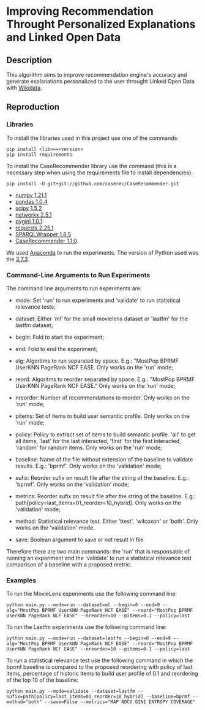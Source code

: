 # Improving Recommendation Throught Personalized Explanations and Linked Open Data

## Description
This algorithm aims to improve recommendation engine's accuracy and generate explanations personalized to the user throught Linked Open Data with [Wikidata](https://www.wikidata.org/wiki/Wikidata:Main_Page).

## Reproduction
### Libraries
To install the libraries used in this project use one of the commands: 
    
    pip install <lib>==<version>
    pip install requirements
    
To install the CaseRecommender library use the command (this is a necessary step when using the requirements file to install dependencies):
    
    pip install -U git+git://github.com/caserec/CaseRecommender.git

* [numpy 1.21.1](https://numpy.org/)
* [pandas 1.0.4](https://pandas.pydata.org/)
* [scipy 1.5.2](https://www.scipy.org/)
* [networkx 2.5.1](https://github.com/networkx/networkx) 
* [pygini 1.0.1](https://github.com/mckib2/pygini)
* [requests 2.25.1](https://github.com/psf/requests)
* [SPARQLWrapper 1.8.5](https://github.com/RDFLib/sparqlwrapper)
* [CaseRecommender 1.1.0](https://github.com/caserec/CaseRecommender)

We used [Anaconda](https://www.anaconda.com/) to run the experiments. The version of Python used was the [3.7.3](https://www.python.org/downloads/release/python-373/).

### Command-Line Arguments to Run Experiments
The command line arguments to run experiments are:

* mode:  Set 'run' to run experiments and 'validate' to run statistical relevance tests;

* dataset: Either 'ml' for the small movielens dataset or 'lastfm' for the lastfm dataset;

* begin: Fold to start the experiment;

* end: Fold to end the experiment;

* alg: Algoritms to run separated by space. E.g.: "MostPop BPRMF UserKNN PageRank NCF EASE. Only works on the 'run' mode;

* reord: Algoritms to reorder separated by space. E.g.: "MostPop BPRMF UserKNN PageRank NCF EASE." Only works on the 'run' mode;

* nreorder: Number of recommendations to reorder. Only works on the 'run' mode;

* pitems: Set of items to build user semantic profile. Only works on the 'run' mode;

* policy: Policy to extract set of items to build semantic profile. 'all' to get all items, 'last' for the last interacted, 'first' for the first interacted, 'random' for random items. Only works on the 'run' mode;

* baseline: Name of the file without extension of the baseline to validate results. E.g.: 'bprmf'. Only works on the 'validation' mode;

* sufix: Reorder sufix on result file after the string of the baseline. E.g.: 'bprmf'. Only works on the 'validation' mode;

* metrics: Reorder sufix on result file after the string of the baseline. E.g.: path[policy=last_items=01_reorder=10_hybrid]. Only works on the 'validation' mode;

* method: Statistical relevance test. Either 'ttest', 'wilcoxon' or 'both'. Only works on the 'validation' mode.

* save: Boolean argument to save or not result in file

Therefore there are two main commands: the 'run' that is responsable of running an experiment and the 'validate' to run a statistical relevance test comparison of a baseline with a proposed metric.

### Examples

To run the MovieLens experiments use the following command line:

    python main.py --mode=run --dataset=ml --begin=0 --end=9 --alg="MostPop BPRMF UserKNN PageRank NCF EASE" --reord="MostPop BPRMF UserKNN PageRank NCF EASE" --nreorder=10 --pitems=0.1 --policy=last

To run the Lastfm experiments use the following command line:

    python main.py --mode=run --dataset=lastfm --begin=0 --end=9 --alg="MostPop BPRMF UserKNN PageRank NCF EASE" --reord="MostPop BPRMF UserKNN PageRank NCF EASE" --nreorder=10 --pitems=0.1 --policy=last

To run a statistical relevance test use the following command in which the bprmf baseline is compared to the proposed reordering with policy of last items, percentage of historic items to build user profile of 0.1 and reordering of the top 10 of the baseline:

    python main.py --mode=validate --dataset=lastfm --sufix=path[policy=last_items=01_reorder=10_hybrid] --baseline=bprmf --method="both" --save=False --metrics="MAP NDCG GINI ENTROPY COVERAGE"



